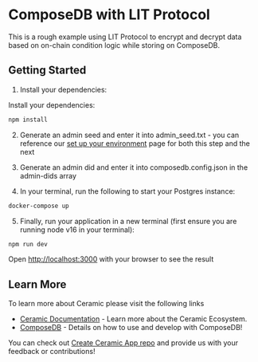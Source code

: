 # ComposeDB with LIT Protocol

This is a rough example using LIT Protocol to encrypt and decrypt data based on on-chain condition logic while storing on ComposeDB.

## Getting Started

1. Install your dependencies:

Install your dependencies:

```bash
npm install
```

2. Generate an admin seed and enter it into admin_seed.txt - you can reference our [set up your environment](https://composedb.js.org/docs/0.4.x/set-up-your-environment) page for both this step and the next

3. Generate an admin did and enter it into composedb.config.json in the admin-dids array

4. In your terminal, run the following to start your Postgres instance:

```bash
docker-compose up
```
5. Finally, run your application in a new terminal (first ensure you are running node v16 in your terminal):

```bash
npm run dev
```
Open [http://localhost:3000](http://localhost:3000) with your browser to see the result

## Learn More

To learn more about Ceramic please visit the following links

- [Ceramic Documentation](https://developers.ceramic.network/learn/welcome/) - Learn more about the Ceramic Ecosystem.
- [ComposeDB](https://composedb.js.org/) - Details on how to use and develop with ComposeDB!

You can check out [Create Ceramic App repo](https://github.com/ceramicstudio/create-ceramic-app) and provide us with your feedback or contributions! 
